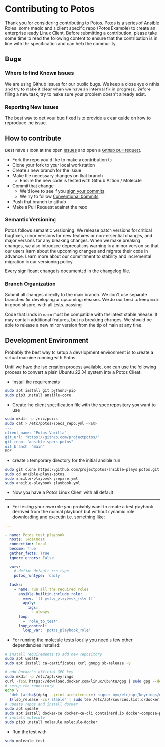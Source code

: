 # Contributing to Potos

Thank you for considering contributing to Potos. Potos is a series of [Ansible Roles](https://github.com/orgs/projectpotos/repositories?q=ansible-role), [some magic](https://github.com/projectpotos/ansible-plays-potos) and a client specific repo ([Potos Example](https://github.com/projectpotos/ansible-specs-potos)) to create an enterprise ready Linux Client. Before submitting a contribution, please take some time to read the following content to ensure that the contribution is in line with the specification and can help the community.

## Bugs
### Where to find Known Issues
We are using Github Issues for our public bugs. We keep a close eye o nthis and try to make it clear when we have an internal fix in progress. Before filing a new task, try to make sure your problem doesn't already exist.

### Reporting New Issues
The best way to get your bug fixed is to provide a clear guide on how to reproduce the issue.

## How to contribute

Best have a look at the open [issues](issues) and open a [Github pull request](compare).

 * Fork the repo you'd like to make a contribution to
 * Clone your fork to your local workstation
 * Create a new branch for the issue
 * Make the necessary changes on that branch
   * Ensure the new code is tested with Github Action / Molecule
 * Commit that change
   * We'd love to see if you [sign your commits](https://docs.github.com/en/authentication/managing-commit-signature-verification/signing-commits)
   * We try to follow [Conventional Commits](https://www.conventionalcommits.org/en/v1.0.0/)
 * Push that branch to github
 * Make a Pull Request against the repo

### Semantic Versioning
Potos follows semantic versioning. We release patch versions for critical bugfixes, minor versions for new features or non-essential changes, and major versions for any breaking changes. When we make breaking changes, we also introduce deprecations warning in a minor version so that our users learn about the upcoming changes and migrate their code in advance. Learn more about our commitment to stability and incremental migration in our versioning policy.

Every significant change is documented in the changelog file.

### Branch Organization
Submit all changes directly to the main branch. We don't use separate branches for developing or upcoming releases. We do our best to keep `main` in good shapre, with all tests. passing.

Code that lands in `main` must be compatible with the latest stable release. It may contain additional features, but no breaking changes. We should be able to release a new minor version from the tip of main at any time.

## Development Environment
Probably the best way to setup a development environment is to create a virtual machine running with Potos. 

Until we have the iso creation process available, one can use the following process to convert a plain Ubuntu 22.04 system into a Potos Client.

* Install the requirements
```bash
sudo apt install git python3-pip
sudo pip3 install ansible-core
```

* Create the client specification file with the spec repository you want to use
```bash
sudo mkdir -p /etc/potos
sudo cat > /etc/potos/specs_repo.yml <<EOF
---
client_name: "Potos Vanilla"
git_url: "https://github.com/projectpotos/"
git_repo: "ansible-specs-potos"
git_branch: "main"
EOF
```

* create a temporary directory for the initial ansible run
```bash
sudo git clone https://github.com/projectpotos/ansible-plays-potos.git
sudo cd ansible-plays-potos
sudo ansible-playbook prepare.yml
sudo ansible-playbook playbook.yml
```

* Now you have a Potos Linux Client with all default
---
* For testing your own role you probably want to create a test playbook derrived from the normal playbook but without dynamic role downloading and executin i.e. something like:
```yaml
---

- name: Potos test playbook
  hosts: localhost
  connection: local
  become: True
  gather_facts: True
  ignore_errors: False

  vars:
    # define default run type
    potos_runtype: 'daily'

  tasks:
    - name: run all the required roles
      ansible.builtin.include_role:
        name: '{{ potos_playbook_role }}'
        apply:
          tags:
            - always
      loop:
        - 'role_to_test'
      loop_control:
        loop_var: 'potos_playbook_role'
```

* For running the molecule tests locally you need a few other dependencies installed:
```bash
# install requirements to add new repository
sudo apt update
sudo apt install ca-certificates curl gnupg sb-release -y

# add Docker's official GPG key
sudo mkdir -p /etc/apt/keyrings
curl -fsSL https://download.docker.com/linux/ubuntu/gpg | sudo gpg --dearmor -o /etc/apt/keyrings/docker.gpg
# setup the repository 
echo \
  "deb [arch=$(dpkg --print-architecture) signed-by=/etc/apt/keyrings/docker.gpg] https://download.docker.com/linux/ubuntu \
  $(lsb_release -cs) stable" | sudo tee /etc/apt/sources.list.d/docker.list > /dev/null
# update repos and install docker
sudo apt update
sudo apt install docker-ce docker-ce-cli containerd.io docker-compose-plugin -y
# install molecule
sudo pip3 install molecule molecule-docker
```
* Run the test with
```bash
sudo molecule test
```
